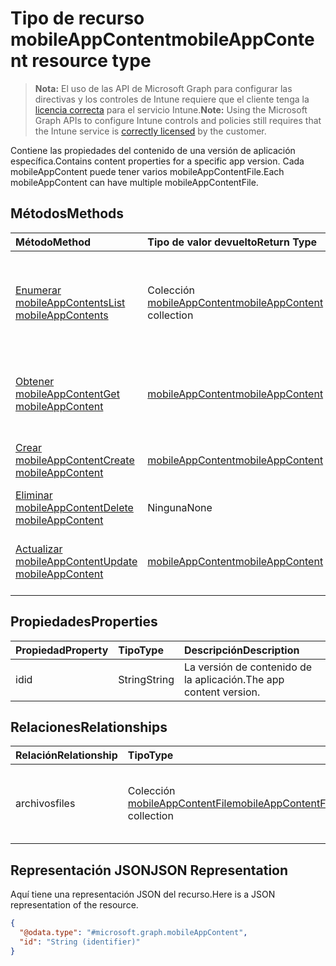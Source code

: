 # <a name="mobileappcontent-resource-type"></a><span data-ttu-id="00683-101">Tipo de recurso mobileAppContent</span><span class="sxs-lookup"><span data-stu-id="00683-101">mobileAppContent resource type</span></span>

> <span data-ttu-id="00683-102">**Nota:** El uso de las API de Microsoft Graph para configurar las directivas y los controles de Intune requiere que el cliente tenga la [licencia correcta](https://go.microsoft.com/fwlink/?linkid=839381) para el servicio Intune.</span><span class="sxs-lookup"><span data-stu-id="00683-102">**Note:** Using the Microsoft Graph APIs to configure Intune controls and policies still requires that the Intune service is [correctly licensed](https://go.microsoft.com/fwlink/?linkid=839381) by the customer.</span></span>

<span data-ttu-id="00683-103">Contiene las propiedades del contenido de una versión de aplicación específica.</span><span class="sxs-lookup"><span data-stu-id="00683-103">Contains content properties for a specific app version.</span></span> <span data-ttu-id="00683-104">Cada mobileAppContent puede tener varios mobileAppContentFile.</span><span class="sxs-lookup"><span data-stu-id="00683-104">Each mobileAppContent can have multiple mobileAppContentFile.</span></span>
## <a name="methods"></a><span data-ttu-id="00683-105">Métodos</span><span class="sxs-lookup"><span data-stu-id="00683-105">Methods</span></span>
|<span data-ttu-id="00683-106">Método</span><span class="sxs-lookup"><span data-stu-id="00683-106">Method</span></span>|<span data-ttu-id="00683-107">Tipo de valor devuelto</span><span class="sxs-lookup"><span data-stu-id="00683-107">Return Type</span></span>|<span data-ttu-id="00683-108">Descripción</span><span class="sxs-lookup"><span data-stu-id="00683-108">Description</span></span>|
|:---|:---|:---|
|[<span data-ttu-id="00683-109">Enumerar mobileAppContents</span><span class="sxs-lookup"><span data-stu-id="00683-109">List mobileAppContents</span></span>](../api/intune_apps_mobileappcontent_list.md)|<span data-ttu-id="00683-110">Colección [mobileAppContent](../resources/intune_apps_mobileappcontent.md)</span><span class="sxs-lookup"><span data-stu-id="00683-110">[mobileAppContent](../resources/intune_apps_mobileappcontent.md) collection</span></span>|<span data-ttu-id="00683-111">Enumere las propiedades y las relaciones de los objetos [mobileAppContent](../resources/intune_apps_mobileappcontent.md).</span><span class="sxs-lookup"><span data-stu-id="00683-111">List properties and relationships of the [mobileAppContent](../resources/intune_apps_mobileappcontent.md) objects.</span></span>|
|[<span data-ttu-id="00683-112">Obtener mobileAppContent</span><span class="sxs-lookup"><span data-stu-id="00683-112">Get mobileAppContent</span></span>](../api/intune_apps_mobileappcontent_get.md)|[<span data-ttu-id="00683-113">mobileAppContent</span><span class="sxs-lookup"><span data-stu-id="00683-113">mobileAppContent</span></span>](../resources/intune_apps_mobileappcontent.md)|<span data-ttu-id="00683-114">Lea las propiedades y las relaciones del objeto [mobileAppContent](../resources/intune_apps_mobileappcontent.md).</span><span class="sxs-lookup"><span data-stu-id="00683-114">Read properties and relationships of the [mobileAppContent](../resources/intune_apps_mobileappcontent.md) object.</span></span>|
|[<span data-ttu-id="00683-115">Crear mobileAppContent</span><span class="sxs-lookup"><span data-stu-id="00683-115">Create mobileAppContent</span></span>](../api/intune_apps_mobileappcontent_create.md)|[<span data-ttu-id="00683-116">mobileAppContent</span><span class="sxs-lookup"><span data-stu-id="00683-116">mobileAppContent</span></span>](../resources/intune_apps_mobileappcontent.md)|<span data-ttu-id="00683-117">Cree un objeto [mobileAppContent](../resources/intune_apps_mobileappcontent.md).</span><span class="sxs-lookup"><span data-stu-id="00683-117">Create a new [mobileAppContent](../resources/intune_apps_mobileappcontent.md) object.</span></span>|
|[<span data-ttu-id="00683-118">Eliminar mobileAppContent</span><span class="sxs-lookup"><span data-stu-id="00683-118">Delete mobileAppContent</span></span>](../api/intune_apps_mobileappcontent_delete.md)|<span data-ttu-id="00683-119">Ninguna</span><span class="sxs-lookup"><span data-stu-id="00683-119">None</span></span>|<span data-ttu-id="00683-120">Elimina un [mobileAppContent](../resources/intune_apps_mobileappcontent.md)</span><span class="sxs-lookup"><span data-stu-id="00683-120">Deletes a [mobileAppContent](../resources/intune_apps_mobileappcontent.md).</span></span>|
|[<span data-ttu-id="00683-121">Actualizar mobileAppContent</span><span class="sxs-lookup"><span data-stu-id="00683-121">Update mobileAppContent</span></span>](../api/intune_apps_mobileappcontent_update.md)|[<span data-ttu-id="00683-122">mobileAppContent</span><span class="sxs-lookup"><span data-stu-id="00683-122">mobileAppContent</span></span>](../resources/intune_apps_mobileappcontent.md)|<span data-ttu-id="00683-123">Actualice las propiedades de un objeto [mobileAppContent](../resources/intune_apps_mobileappcontent.md).</span><span class="sxs-lookup"><span data-stu-id="00683-123">Update the properties of a [mobileAppContent](../resources/intune_apps_mobileappcontent.md) object.</span></span>|

## <a name="properties"></a><span data-ttu-id="00683-124">Propiedades</span><span class="sxs-lookup"><span data-stu-id="00683-124">Properties</span></span>
|<span data-ttu-id="00683-125">Propiedad</span><span class="sxs-lookup"><span data-stu-id="00683-125">Property</span></span>|<span data-ttu-id="00683-126">Tipo</span><span class="sxs-lookup"><span data-stu-id="00683-126">Type</span></span>|<span data-ttu-id="00683-127">Descripción</span><span class="sxs-lookup"><span data-stu-id="00683-127">Description</span></span>|
|:---|:---|:---|
|<span data-ttu-id="00683-128">id</span><span class="sxs-lookup"><span data-stu-id="00683-128">id</span></span>|<span data-ttu-id="00683-129">String</span><span class="sxs-lookup"><span data-stu-id="00683-129">String</span></span>|<span data-ttu-id="00683-130">La versión de contenido de la aplicación.</span><span class="sxs-lookup"><span data-stu-id="00683-130">The app content version.</span></span>|

## <a name="relationships"></a><span data-ttu-id="00683-131">Relaciones</span><span class="sxs-lookup"><span data-stu-id="00683-131">Relationships</span></span>
|<span data-ttu-id="00683-132">Relación</span><span class="sxs-lookup"><span data-stu-id="00683-132">Relationship</span></span>|<span data-ttu-id="00683-133">Tipo</span><span class="sxs-lookup"><span data-stu-id="00683-133">Type</span></span>|<span data-ttu-id="00683-134">Descripción</span><span class="sxs-lookup"><span data-stu-id="00683-134">Description</span></span>|
|:---|:---|:---|
|<span data-ttu-id="00683-135">archivos</span><span class="sxs-lookup"><span data-stu-id="00683-135">files</span></span>|<span data-ttu-id="00683-136">Colección [mobileAppContentFile](../resources/intune_apps_mobileappcontentfile.md)</span><span class="sxs-lookup"><span data-stu-id="00683-136">[mobileAppContentFile](../resources/intune_apps_mobileappcontentfile.md) collection</span></span>|<span data-ttu-id="00683-137">La lista de archivos de esta versión de contenido de la aplicación.</span><span class="sxs-lookup"><span data-stu-id="00683-137">The list of files for this app content version.</span></span>|

## <a name="json-representation"></a><span data-ttu-id="00683-138">Representación JSON</span><span class="sxs-lookup"><span data-stu-id="00683-138">JSON Representation</span></span>
<span data-ttu-id="00683-139">Aquí tiene una representación JSON del recurso.</span><span class="sxs-lookup"><span data-stu-id="00683-139">Here is a JSON representation of the resource.</span></span>
<!--{
  "blockType": "resource",
  "keyProperty": "id",
  "baseType": "microsoft.graph.entity",
  "@odata.type": "microsoft.graph.mobileAppContent"
}-->
``` json
{
  "@odata.type": "#microsoft.graph.mobileAppContent",
  "id": "String (identifier)"
}
```



